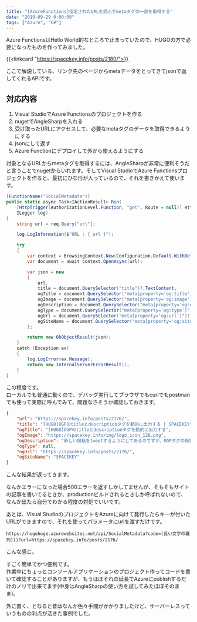 ```yaml
---
title: "[AzureFunctions]指定されたURLを読んでmetaタグの一部を取得する"
date: "2019-09-29 0:00:00"
tags: ["Azure", "C#"]
---
```


Azure FunctionsはHello World的なところで止まっていたので、HUGOの方で必要になったものを作ってみました。

<!--more-->

{{<linkcard "https://spacekey.info/posts/2180/">}}


ここで解説している、リンク先のページからmetaデータをとってきてjsonで返してくれるAPIです。

## 対応内容

1. Visual StudioでAzure Functionsのプロジェクトを作る
2. nugetでAngleSharpを入れる
1. 受け取ったURLにアクセスして、必要なmetaタグのデータを取得できるようにする
2. jsonにして返す
3. Azure Functionにデプロイして外から使えるようにする

対象となるURLからmetaタグを取得するには、AngleSharpが非常に便利そうだと言うことでnugetからいれます。そしてVisual StudioでAzure Functionsプロジェクトを作ると、最初にひな形が入っているので、それを書きかえて使います。

```csharp
[FunctionName("SocialMetadata")]
public static async Task<IActionResult> Run(
    [HttpTrigger(AuthorizationLevel.Function, "get", Route = null)] HttpRequest req,
    ILogger log)
{
    string url = req.Query["url"];

    log.LogInformation($"URL : { url }");

    try
    {
        var context = BrowsingContext.New(Configuration.Default.WithDefaultLoader());
        var document = await context.OpenAsync(url);

        var json = new
        {
            url,
            title = document.QuerySelector("title")?.TextContent,
            ogTitle = document.QuerySelector("meta[property='og:title']")?.GetAttribute("content"),
            ogImage = document.QuerySelector("meta[property='og:image']")?.GetAttribute("content"),
            ogDescription = document.QuerySelector("meta[property='og:description']")?.GetAttribute("content"),
            ogType = document.QuerySelector("meta[property='og:type']")?.GetAttribute("content"),
            ogUrl = document.QuerySelector("meta[property='og:url']")?.GetAttribute("content"),
            ogSiteName = document.QuerySelector("meta[property='og:site_name']")?.GetAttribute("content")
        };

        return new OkObjectResult(json);
    }
    catch (Exception ex)
    {
        log.LogError(ex.Message);
        return new InternalServerErrorResult();
    }
}
```

この程度です。  
ローカルでも普通に動くので、デバッグ実行してブラウザでもcurlでもpostmanでも使って実際に呼んでみて、問題なさそうか確認しておきます。

```json
{
    "url": "https://spacekey.info/posts/2176/",
    "title": "[HUGO]OGPのtitleとdescriptionタグを動的に出力する | SPACEKEY",
    "ogTitle": "[HUGO]OGPのtitleとdescriptionタグを動的に出力する",
    "ogImage": "https://spacekey.info/img/logo_icon_128.png",
    "ogDescription": "新しい投稿をtweetするようにしてあるのですが、OGPタグの設定が中途半端で残念な感じになったので対応していきます。\n\n",
    "ogType": null,
    "ogUrl": "https://spacekey.info/posts/2176/",
    "ogSiteName": "SPACEKEY"
}
```

こんな結果が返ってきます。

なんかエラーになった場合500エラーを返すしかしてませんが、そもそもサイトの記事を書いてるときか、productionビルドされるときしか呼ばれないので、なんか出たら自分でわかる程度の対処でいいです。

あとは、Visual StudioのプロジェクトをAzureに向けて発行したらキーが付いたURLができますので、それを使ってパラメータにurlを渡すだけです。

```
https://hogehoge.azurewebsites.net/api/SocialMetadata?code=(長い文字の羅列)))?url=https://spacekey.info/posts/2176/
```

こんな感じ。

すごく簡単でかつ便利です。  
作業中にちょっとコンソールアプリケーションのプロジェクト作ってコードを書いて確認することがありますが、もうほぼそれの延長でAzureにpublishするだけのノリで出来てます(中身はAngleSharpの使い方を試してみたほぼそのまま)。

外に置く、となると昔はなんか色々手間がかかりましたけど、サーバーレスっていうものの利点が活きた事例でした。
